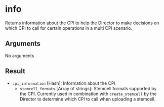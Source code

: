 # info

Returns information about the CPI to help the Director to make decisions on which CPI to call for certain operations in a multi CPI scenario.


## Arguments

No arguments


## Result

 * `cpi_information` [Hash]: Information about the CPI.
    * `stemcell_formats` [Array of strings]: Stemcell formats supported by the CPI. Currently used in combination with `create_stemcell` by the Director to determine which CPI to call when uploading a stemcell.
